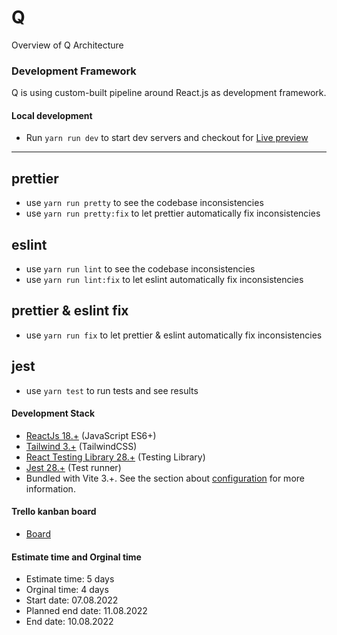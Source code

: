 # Q

Overview of Q Architecture

### Development Framework

Q is using custom-built pipeline around React.js as development framework.

#### Local development

- Run `yarn run dev` to start dev servers and checkout for [Live preview](http://127.0.0.1:3000/)

---

## prettier

- use `yarn run pretty` to see the codebase inconsistencies
- use `yarn run pretty:fix` to let prettier automatically fix inconsistencies

## eslint

- use `yarn run lint` to see the codebase inconsistencies
- use `yarn run lint:fix` to let eslint automatically fix inconsistencies

## prettier & eslint fix

- use `yarn run fix` to let prettier & eslint automatically fix inconsistencies

## jest

- use `yarn test` to run tests and see results

#### Development Stack

- [ReactJs 18.+](https://reactjs.org/) (JavaScript ES6+)
- [Tailwind 3.+](https://tailwindcss.com/) (TailwindCSS)
- [React Testing Library 28.+](https://testing-library.com/) (Testing Library)
- [Jest 28.+](https://jestjs.io/) (Test runner)
- Bundled with Vite 3.+. See the section about [configuration](https://vitejs.dev) for more information.

#### Trello kanban board

 - [Board](https://trello.com/b/h25z1PA9/q)

#### Estimate time and Orginal time
  
 - Estimate time: 5 days
 - Orginal time: 4 days
 - Start date: 07.08.2022
 - Planned end date: 11.08.2022
 - End date: 10.08.2022

